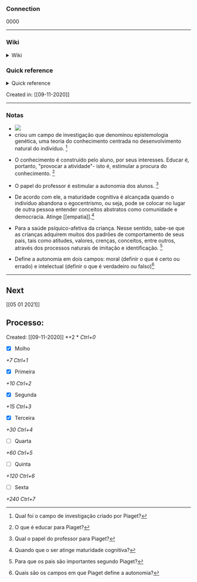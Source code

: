 ### Connection

 0000

---

### Wiki

<details>
	<summary> Wiki </summary>
  <a href="https://www.wikiwand.com/pt/Jean Piaget">GO!</a>
</details>

### Quick reference

<details>
	<summary> Quick reference </summary>
	
	  cientista suíço
</details>

Created in: [[09-11-2020]]

---
### Notas

-   ![](markdown-img-paste-20200711213732380.png)
-   criou um campo de investigação que denominou epistemologia genética, uma teoria do conhecimento centrada no desenvolvimento natural do indivíduo. [^1]

[^1]: Qual foi o campo de investigação criado por Piaget?

 -   O conhecimento é construído pelo aluno, por seus interesses. Educar é, portanto, "provocar a atividade"- isto é, estimular a procura do conhecimento. [^2]

[^2]: O que é educar para Piaget?

 -   O papel do professor é estimular a autonomia dos alunos. [^3]

[^3]: Qual o papel do professor para Piaget?

-   De acordo com ele, a maturidade cognitiva é alcançada quando o indivíduo abandona o egocentrismo, ou seja, pode se colocar no lugar de outra pessoa entender conceitos abstratos como comunidade e democracia. Atinge [[empatia]].[^4]

[^4]: Quando que o ser atinge maturidade cognitiva?

-   Para a saúde psíquico-afetiva da criança. Nesse sentido, sabe-se que as crianças adquirem muitos dos padrões de comportamento de seus pais, tais como atitudes, valores, crenças, conceitos, entre outros, através dos processos naturais de imitação e identificação. [^5]

[^5]: Para que os pais são importantes segundo Piaget?

-   Define a autonomia em dois campos: moral (definir o que é certo ou errado) e intelectual (definir o que é verdadeiro ou falso)[^6]

[^6]: Quais são os campos em que Piaget define a autonomia?

---

## Next
[[05 01 2021]]
## Processo:
Created: [[09-11-2020]]
*+2 *  *Ctrl+0*
- [x] Molho  

*+7*  *Ctrl+1*

- [x] Primeira 

*+10*  *Ctrl+2*

- [x] Segunda

*+15*  *Ctrl+3*

- [x] Terceira 

*+30*  *Ctrl+4*

- [ ] Quarta 

*+60*  *Ctrl+5*

- [ ] Quinta 

*+120*  *Ctrl+6*

- [ ] Sexta 

*+240*  *Ctrl+7*
    